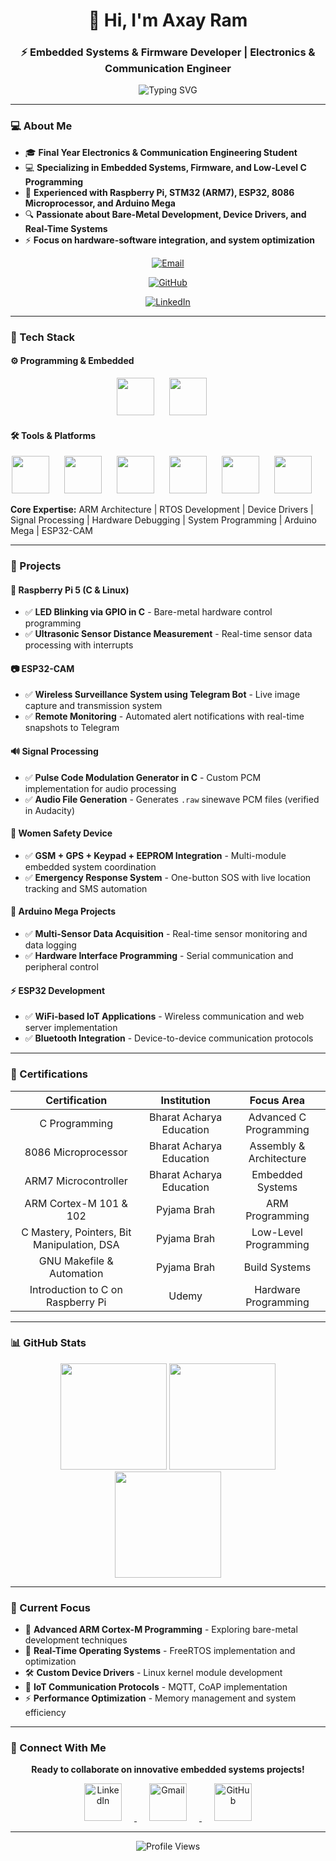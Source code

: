 <h1 align="center">
  👋 Hi, I'm Axay Ram  
</h1>
<h3 align="center">
  ⚡ Embedded Systems & Firmware Developer | Electronics & Communication Engineer
</h3>

<p align="center">
<img src="https://readme-typing-svg.herokuapp.com?font=Fira+Code&weight=600&size=25&duration=3000&pause=1000&color=00F5FF&center=true&vCenter=true&width=550&lines=🚀+Embedded+Systems+Engineer;🛠+Firmware+%26+RTOS+Developer;💻+Low-Level+C+%26+ARM+Expert" alt="Typing SVG" />

</p>

---

### 💻 About Me  

- 🎓 **Final Year Electronics & Communication Engineering Student**  
- 💻 **Specializing in Embedded Systems, Firmware, and Low-Level C Programming**  
- 🚀 **Experienced with Raspberry Pi, STM32 (ARM7), ESP32, 8086 Microprocessor, and Arduino Mega**  
- 🔍 **Passionate about Bare-Metal Development, Device Drivers, and Real-Time Systems**  
- ⚡ **Focus on hardware-software integration, and system optimization**  

<div align="center">

[![Email](https://img.shields.io/badge/Email-axay19392%40gmail.com-D14836?style=for-the-badge&logo=gmail&logoColor=white)](mailto:axay19392@gmail.com) 

[![GitHub](https://img.shields.io/badge/GitHub-AxayRam-100000?style=for-the-badge&logo=github&logoColor=white)](https://github.com/AxayRam) 

[![LinkedIn](https://img.shields.io/badge/LinkedIn-Connect-0077B5?style=for-the-badge&logo=linkedin&logoColor=white)](https://linkedin.com/in/axay-ram)

</div>

---

### 🧰 Tech Stack  

#### ⚙ Programming & Embedded  
<p align="center">
  <img src="https://skillicons.dev/icons?i=c" width="60" style="margin-right:20px;"/>  
  <img src="https://cdn.jsdelivr.net/gh/devicons/devicon/icons/embeddedc/embeddedc-original.svg" width="60" style="margin-right:20px;"/>
</p>

#### 🛠 Tools & Platforms  
<p align="center">
  <img src="https://skillicons.dev/icons?i=raspberrypi" width="60" style="margin-right:20px;"/>  
  <img src="https://skillicons.dev/icons?i=arduino" width="60" style="margin-right:20px;"/>  
  <img src="https://skillicons.dev/icons?i=linux" width="60" style="margin-right:20px;"/>  
  <img src="https://skillicons.dev/icons?i=git" width="60" style="margin-right:20px;"/>  
  <img src="https://skillicons.dev/icons?i=github" width="60" style="margin-right:20px;"/>  
  <img src="https://skillicons.dev/icons?i=vscode" width="60" style="margin-right:20px;"/>
</p>

**Core Expertise:** ARM Architecture | RTOS Development | Device Drivers | Signal Processing | Hardware Debugging | System Programming | Arduino Mega | ESP32-CAM

---

### 🚀 Projects  

#### 🔴 **Raspberry Pi 5 (C & Linux)**  
- ✅ **LED Blinking via GPIO in C** - Bare-metal hardware control programming  
- ✅ **Ultrasonic Sensor Distance Measurement** - Real-time sensor data processing with interrupts  

#### 📷 **ESP32-CAM**  
- ✅ **Wireless Surveillance System using Telegram Bot** - Live image capture and transmission system  
- ✅ **Remote Monitoring** - Automated alert notifications with real-time snapshots to Telegram  

#### 🔊 **Signal Processing**  
- ✅ **Pulse Code Modulation Generator in C** - Custom PCM implementation for audio processing  
- ✅ **Audio File Generation** - Generates `.raw` sinewave PCM files (verified in Audacity)  

#### 📿 **Women Safety Device**  
- ✅ **GSM + GPS + Keypad + EEPROM Integration** - Multi-module embedded system coordination  
- ✅ **Emergency Response System** - One-button SOS with live location tracking and SMS automation  

#### 🔧 **Arduino Mega Projects**  
- ✅ **Multi-Sensor Data Acquisition** - Real-time sensor monitoring and data logging  
- ✅ **Hardware Interface Programming** - Serial communication and peripheral control  

#### ⚡ **ESP32 Development**  
- ✅ **WiFi-based IoT Applications** - Wireless communication and web server implementation  
- ✅ **Bluetooth Integration** - Device-to-device communication protocols  

---

### 📜 Certifications  

<div align="center">

| **Certification**                                | **Institution**              | **Focus Area**            |
|:-----------------------------------------------:|:--------------------------:|:------------------------:|
| C Programming                                    | Bharat Acharya Education    | Advanced C Programming   |
| 8086 Microprocessor                              | Bharat Acharya Education    | Assembly & Architecture  |
| ARM7 Microcontroller                             | Bharat Acharya Education    | Embedded Systems         |
| ARM Cortex-M 101 & 102                           | Pyjama Brah                | ARM Programming          |
| C Mastery, Pointers, Bit Manipulation, DSA       | Pyjama Brah                | Low-Level Programming    |
| GNU Makefile & Automation                        | Pyjama Brah                | Build Systems            |
| Introduction to C on Raspberry Pi                | Udemy                      | Hardware Programming     |

</div>

---

### 📊 GitHub Stats  

<div align="center">
  <img src="https://github-readme-stats.vercel.app/api?username=AxayRam&show_icons=true&theme=tokyonight&count_private=true&hide_border=true" height="170"/>  
  <img src="https://github-readme-stats.vercel.app/api/top-langs?username=AxayRam&layout=compact&theme=tokyonight&hide_border=true" height="170"/>  
</div>

<div align="center">
  <img src="https://github-readme-streak-stats.herokuapp.com?user=AxayRam&theme=tokyonight&hide_border=true" height="170"/>
</div>

---

### 🎯 Current Focus

- 🔬 **Advanced ARM Cortex-M Programming** - Exploring bare-metal development techniques  
- 🚀 **Real-Time Operating Systems** - FreeRTOS implementation and optimization  
- 🛠️ **Custom Device Drivers** - Linux kernel module development  
- 📡 **IoT Communication Protocols** - MQTT, CoAP implementation  
- ⚡ **Performance Optimization** - Memory management and system efficiency  

---

### 📢 Connect With Me  

<div align="center">

**Ready to collaborate on innovative embedded systems projects!**  

<p align="center">
  <a href="https://linkedin.com/in/axay-ram">
    <img src="https://img.icons8.com/fluency/80/linkedin.png" width="60" alt="LinkedIn" style="margin: 0 20px;"/>
  </a>
  <a href="mailto:axay19392@gmail.com">
    <img src="https://img.icons8.com/fluency/80/gmail-new.png" width="60" alt="Gmail" style="margin: 0 20px;"/>
  </a>
  <a href="https://github.com/AxayRam">
    <img src="https://img.icons8.com/fluency/80/github.png" width="60" alt="GitHub" style="margin: 0 20px;"/>
  </a>
</p>

</div>

---

<div align="center">
  <img src="https://komarev.com/ghpvc/?username=AxayRam&color=blueviolet&style=flat-square&label=Profile+Views" alt="Profile Views"/>
</div>

